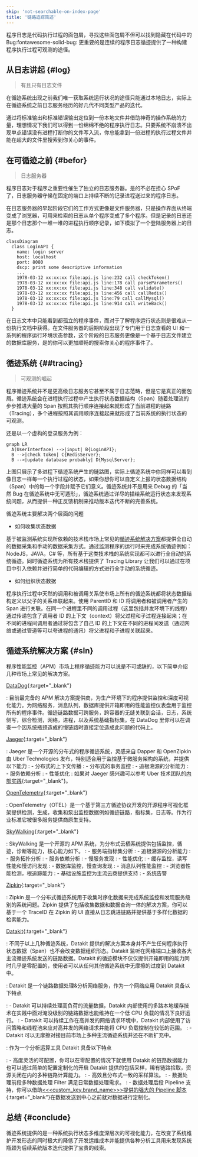 ```yaml
---
skip: 'not-searchable-on-index-page'
title: '链路追踪简述'
---
```


程序日志是代码执行过程的面包屑，寻找这些面包屑不但可以找到隐藏在代码中的 Bug:fontawesome-solid-bug: 更重要的是连续的程序日志循迹提供了一种构建程序执行过程可观测的途径。

## 从日志讲起 {#log}

> 有且只有日志文件

在循迹系统出现之前我们唯一获取系统运行状况的途径只能通过本地日志，实际上在循迹系统之前日志服务经历的好几代不同类型产品的迭代。

通过将标准输出和标准错误输出定位到一份本地文件并借助神奇的操作系统的力量，理想情况下我们可以得到一份绵绵不绝的程序执行日志。只要系统不崩溃不出现单点错误没有进程打断你的文件写入流，你总能拿到一份进程的执行过程文件并能在超大的文件里搜索到你关心的事件。

## 在可循迹之前 {#befor}

> 日志服务器

程序日志对于程序之重要性催生了独立的日志服务器。是的不必在担心 SPoF 了，日志服务器守候在固定的端口上持续不断的记录进程送过来的程序日志。

在日志服务器的早起阶段它们的工作方式更像是文件服务器，只是操作界面从终端变成了浏览器，可用来检索的日志从单个程序变成了多个程序。但是记录的日志还是那个日志那个一堆一堆的进程执行顺序记录，如下模拟了一个登陆服务器上的日志。

``` mermaid
classDiagram
  class LoginAPI {
    name: login server
    host: localhost
    port: 8080
    dscp: print some descriptive information
    ...
    1978-03-12 xx:xx:xx file:api.js line:232 call checkToken()
    1978-03-12 xx:xx:xx file:api.js line:178 call parseParameters()
    1978-03-12 xx:xx:xx file:api.js line:348 call validate()
    1978-03-12 xx:xx:xx file:api.js line:456 call callRedis()
    1978-03-12 xx:xx:xx file:api.js line:79 call callMysql()
    1978-03-12 xx:xx:xx file:api.js line:914 call writeBack()
  }
```

在日志文本中只能看到都孤立的程序事件，而对于了解程序运行状态则是很难从一份执行文档中获得。在文件服务器的后期阶段出现了专门用于日志查看的 UI 和一系列的程序运行环境状态参数，这个阶段的日志服务更像是一个基于日志文件建立的数据库服务，是的你可以更加顺畅的搜索你关心的程序事件了。

## 循迹系统 {##tracing}

> 可观测的崛起

程序循迹系统并不是更高级日志服务它甚至不属于日志范畴，但是它是真正的面包屑。循迹系统会在进程执行过程中产生执行状态数据结构（Span）随着处理流的步步推进大量的 Span 按照其执行顺序连接起来就形成了当前进程的链路（Tracing），多个进程按照其调用顺序连接起来就形成了当前系统的执行状态的可观测。

还是以一个虚构的登录服务为例：

```mermaid
graph LR
  A(UserInterface) -->|input| B{LoginAPI};
  B -->|check token| C{RedisServer};
  B -->|update database probably| D{MysqlServer};
```

上图只展示了多进程下循迹系统产生的链路图，实际上循迹系统中你同样可以看到像日志一样每一个执行过程的状态，如果你想你可以自定义上报的状态数据结构（Span）中的每一个字段并赋予它们意义。循迹系统并不是用来 Debug 的「当然 Bug 在循迹系统中无可遁形」，循迹系统通过详尽的描绘系统运行状态来发现系统问题，从而提供一种正反馈机制来推动版本迭代不断的完善系统。

循迹系统主要解决两个层面的问题

- 如何收集状态数据

基于被监测系统实现所依赖的技术栈市场上常见的[循迹系统解决方案](datakit-tracing-introduction.md#sln)都提供全自动的数据采集和手动的数据采集方式。通过监测程序的运行时来完成系统循迹例如：NodeJS，JAVA，C# 等，所有基于这类技术栈的系统实现都可以进行全自动的系统循迹。同时循迹系统为所有技术栈提供了 Tracing Library 让我们可以通过在项目中引入依赖并进行简单的代码编辑的方式进行全手动的系统循迹。

- 如何组织状态数据

程序执行过程中天然的调用和被调用关系使市场上所有的循迹系统都将状态数据结构定义以父子的关系串联起来。使用 ParentID 和 ID 将调用者和被调用者产生的 Span 进行关联。在同一个进程里不同的调用过程（这里包括并发环境下的线程）通过传递包含了调用者 ID 的上下文（context）将父过程和子过程连接起来；在不同的进程间调用者通过将包含了自己 ID 的上下文在不同的进程间发送（通过网络或通过管道等可以夸进程的通讯）将父进程和子进程关联起来。

## 循迹系统解决方案 {#sln}

程序性能监控（APM）市场上程序循迹能力可以说是不可或缺的，以下简单介绍几种市场上常见的解决方案。

[DataDog](https://docs.datadoghq.com/tracing/){:target="_blank"}

: 目前最完备的 APM 解决方案提供商，为生产环境下的程序提供监控和深度可视化能力。为网络服务，消息队列，数据库提供开箱即用的性能监控仪表盘用于监控所有的程序事件。循迹链路数据可跨服务，跨容器的无缝关联到会话，日志，系统侧写，综合检测，网络，进程，以及系统基础指标集。在 DataDog 里你可以在调查一个因系统瓶颈造成的慢链路时直接定位造成此问题的代码上。

[Jaeger](https://www.jaegertracing.io/docs/){:target="_blank"}

: Jaeger 是一个开源的分布式的程序循迹系统，灵感来自 Dapper 和 OpenZipkin 由 Uber Technologies 发布，特别适合用于监控基于微服务架构的系统，并提供以下能力
:  - 分布式的上下文传播
:  - 分布式的事务监控
:  - 追根溯源的分析能力
:  - 服务依赖分析
:  - 性能优化
: 如果对 Jaeger 感兴趣可以参考 Uber 技术团队的[内部实践](https://www.uber.com/blog/distributed-tracing/){:target="_blank"}。

[OpenTelemetry](https://opentelemetry.io/docs/){:target="_blank"}

: OpenTelemetry（OTEL）是一个基于第三方循迹协议开发的开源程序可视化框架提供检测，生成，收集和泵出监控数据例如循迹链路，指标集，日志等。作为行业标准它被很多服务提供商原生支持。

[SkyWalking](https://skywalking.apache.org/docs/){:target="_blank"}

: SkyWalking 是一个开源的 APM 系统，为分布式云栖系统提供包括监控，循迹，诊断等能力，核心能力如下。
: - 服务端指标集分析
: - 追根溯源的分析能力
: - 服务拓扑分析
: - 服务依赖分析
: - 慢服务发现
: - 性能优化
: - 缓存监控，读写性能和慢访问发现
: - 数据库监控，慢查询发现
: - 消息队列性能监控
: - 浏览器性能检测，根追踪能力
: - 基础设施监控为主流云商提供支持
: - 系统告警

[Zipkin](https://zipkin.io/pages/quickstart.html){:target="_blank"}

: Zipkin 是一个分布式循迹系统用于收集时序化数据来完成系统监控和发现服务级别的系统问题。Zipkin 提供了包括收集数据和数据查询一体的解决方案，你可以基于一个 TraceID 在 Zipkin 的 UI 直接从日志跳进链路并提供基于多样化数据的检索能力。

[Datakit](https://docs.<<<custom_key.brand_main_domain>>>/datakit/datakit-tracing/){:target="_blank"}

: 不同于以上几种循迹系统，Datakit 提供的解决方案本身并不产生任何程序执行状态数据（Span）也不会改变数据组织形态。Datakit 监听在网络端口上接收各大主流循迹系统发送的链路数据。Datakit 的循迹模块不仅仅提供开箱即用的能力同时几乎是零配置的，使用者可以从任何其他循迹系统中无摩擦的过度到 Datakit 中。

: Datakit 是一个链路数据处理&分析网络服务，作为一个网络应用 Datakit 具备以下特点

: - Datakit 可以持续处理高负荷的流量数据，Datakit 内部使用的多路本地缓存技术在实践中面对淹没级别的链路数据也能维持在一个低 CPU 负载的情况下良好运行。
: - Datakit 可以持续工作在高并发的网络请求环境中，Datakit 内部使用了访问策略和线程池来应对高并发的网络请求并能将 CPU 负载控制在较低的范围。
: - Datakit 可以无摩擦对接目前市场上多种主流循迹系统并还在不断扩充中。

: 作为一个分析运算工具 Datakit 具备以下特点

: - 高度灵活的可配置，你可以在零配置的情况下就使用 Datakit 的链路数据能力也可以通过简单的配置定制化的开启 Datakit 提供的包括采样，稀有链路拾取，资源关闭在内的多种链路计算能力。
: - 高效且分布式一致的采样算法。
: - 数据处理前段多种数据处理 Filter 满足日常数据处理需求。
: - 数据处理后段 Pipeline 支持，你可以借助[<<<custom_key.brand_name>>>提供的强大的 Pipeline 脚本](https://docs.<<<custom_key.brand_main_domain>>>/logs/pipelines/text-processing/){:target="_blank"}在数据发送到中心之前就对数据进行定制化。

## 总结 {#conclude}

循迹系统提供的是一种系统执行状态多维度深层次的可视化能力，在改变了系统维护开发形态的同时极大的降低了开发运维成本并能提供各种分析工具用来发现系统瓶颈为后续系统版本迭代提供了宝贵的线索。

